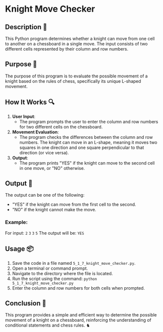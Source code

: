# Knight Move Checker

## Description 📝
This Python program determines whether a knight can move from one cell to another on a chessboard in a single move.
The input consists of two different cells represented by their column and row numbers.

## Purpose 🎯
The purpose of this program is to evaluate the possible movement of a knight based on the rules of chess, specifically its unique L-shaped movement.

## How It Works 🔍
1. **User Input**:
   - The program prompts the user to enter the column and row numbers for two different cells on the chessboard.
2. **Movement Evaluation**:
   - The program checks the differences between the column and row numbers. The knight can move in an L-shape, meaning it moves two squares in one direction and one square perpendicular to that direction (or vice versa).
3. **Output**:
   - The program prints "YES" if the knight can move to the second cell in one move, or "NO" otherwise.

## Output 📜
The output can be one of the following:
- "YES" if the knight can move from the first cell to the second.
- "NO" if the knight cannot make the move.

### Example:
For input: `2` `3` `3` `5`
The output will be: `YES`

## Usage 📦
1. Save the code in a file named `5_1_7_knight_move_checker.py`.
2. Open a terminal or command prompt.
3. Navigate to the directory where the file is located.
4. Run the script using the command:
   `python 5_1_7_knight_move_checker.py`
5. Enter the column and row numbers for both cells when prompted.

## Conclusion 🚀
This program provides a simple and efficient way to determine the possible movement of a knight on a chessboard, reinforcing the understanding of conditional statements and chess rules. ♞